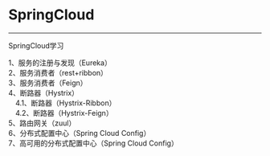 # SpringCloud
---------------
SpringCloud学习

1、服务的注册与发现（Eureka）<br>
2、服务消费者（rest+ribbon）<br>
3、服务消费者（Feign）<br>
4、断路器（Hystrix）<br>
&emsp;4.1、断路器（Hystrix-Ribbon）<br>
&emsp;4.2、断路器（Hystrix-Feign）<br>
5、路由网关（zuul）<br>
6、分布式配置中心（Spring Cloud Config）<br>
7、高可用的分布式配置中心（Spring Cloud Config）<br>
